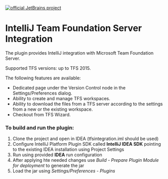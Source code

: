 [![official JetBrains project](http://jb.gg/badges/obsolete.svg)](https://confluence.jetbrains.com/display/ALL/JetBrains+on+GitHub)

IntelliJ Team Foundation Server Integration
==

The plugin provides IntelliJ integration with Microsoft Team Foundation Server.

Supported TFS versions: up to TFS 2015.

The following features are available:
* Dedicated page under the Version Control node in the Settings/Preferences dialog.
* Ability to create and manage TFS workspaces.
* Ability to download the files from a TFS server according to the settings from a new or the existing workspace.
* Checkout from TFS Wizard.


### To build and run the plugin:
1. Clone the project and open in IDEA (tfsintegration.iml should be used)
2. Configure IntelliJ Platform Plugin SDK called **IntelliJ IDEA SDK** pointing to the existing IDEA installation using Project Settings
3. Run using provided **IDEA** run configuration
4. After applying hte needed changes use *Build - Prepare Plugin Module for deployment* to generate the jar
5. Load the jar using *Settings/Preferences - Plugins*

